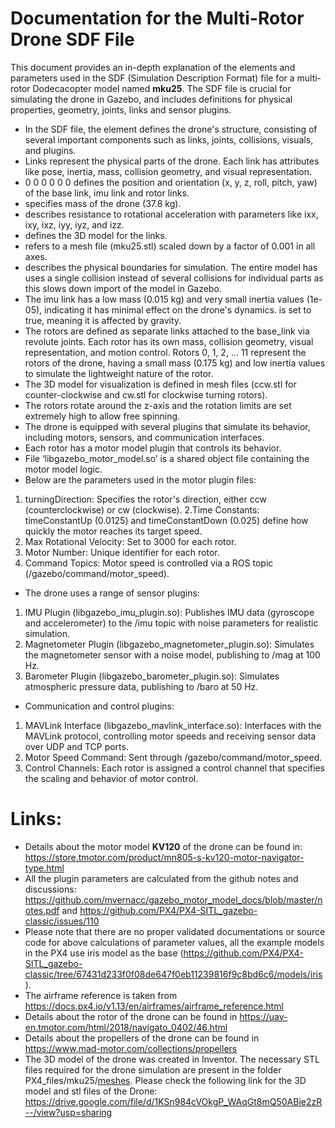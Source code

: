 # Documentation for the Multi-Rotor Drone SDF File
This document provides an in-depth explanation of the elements and parameters used in the SDF (Simulation Description Format) file for a multi-rotor Dodecacopter model named **mku25**. The SDF file is crucial for simulating the drone in Gazebo, and includes definitions for physical properties, geometry, joints, links and sensor plugins.
-  In the SDF file, the <model> element defines the drone's structure, consisting of several important components such as links, joints, collisions, visuals, and plugins.
-  Links represent the physical parts of the drone. Each link has attributes like pose, inertia, mass, collision geometry, and visual representation.
-  <pose>0 0 0 0 0 0</pose> defines the position and orientation (x, y, z, roll, pitch, yaw) of the base link, imu link and rotor links.
-  <mass> specifies mass of the drone (37.8 kg).
-  <inertia> describes resistance to rotational acceleration with parameters like ixx, ixy, ixz, iyy, iyz, and izz.
-  <visual> defines the 3D model for the links.
-  <geometry> refers to a mesh file (mku25.stl) scaled down by a factor of 0.001 in all axes.
-  <collision> describes the physical boundaries for simulation. The entire model has uses a single collision instead of several collisions for individual parts as this slows down import of the model in Gazebo.
-  The imu link has a low mass (0.015 kg) and very small inertia values (1e-05), indicating it has minimal effect on the drone's dynamics.
<gravity> is set to true, meaning it is affected by gravity.
-  The rotors are defined as separate links attached to the base_link via revolute joints. Each rotor has its own mass, collision geometry, visual representation, and motion control. 
Rotors 0, 1, 2, ... 11 represent the rotors of the drone, having a small mass (0.175 kg) and low inertia values to simulate the lightweight nature of the rotor.
-  The 3D model for visualization is defined in mesh files (ccw.stl for counter-clockwise and cw.stl for clockwise turning rotors).
-  The rotors rotate around the z-axis and the rotation limits are set extremely high to allow free spinning.
-  The drone is equipped with several plugins that simulate its behavior, including motors, sensors, and communication interfaces.
-  Each rotor has a motor model plugin that controls its behavior.
-  File ‘libgazebo_motor_model.so’ is a shared object file containing the motor model logic.
-  Below are the parameters used in the motor plugin files:
1. turningDirection: Specifies the rotor's direction, either ccw (counterclockwise) or cw (clockwise).
2.Time Constants: timeConstantUp (0.0125) and timeConstantDown (0.025) define how quickly the motor reaches its target speed.
3. Max Rotational Velocity: Set to 3000 for each rotor.
4. Motor Number: Unique identifier for each rotor.
5. Command Topics: Motor speed is controlled via a ROS topic (/gazebo/command/motor_speed).
-  The drone uses a range of sensor plugins:
1. IMU Plugin (libgazebo_imu_plugin.so): Publishes IMU data (gyroscope and accelerometer) to the /imu topic with noise parameters for realistic simulation.
2. Magnetometer Plugin (libgazebo_magnetometer_plugin.so): Simulates the magnetometer sensor with a noise model, publishing to /mag at 100 Hz.
3. Barometer Plugin (libgazebo_barometer_plugin.so): Simulates atmospheric pressure data, publishing to /baro at 50 Hz.
-  Communication and control plugins:
1. MAVLink Interface (libgazebo_mavlink_interface.so): Interfaces with the MAVLink protocol, controlling motor speeds and receiving sensor data over UDP and TCP ports.
2. Motor Speed Command: Sent through /gazebo/command/motor_speed.
3. Control Channels: Each rotor is assigned a control channel that specifies the scaling and behavior of motor control.

# Links:

-  Details about the motor model **KV120** of the drone can be found in: https://store.tmotor.com/product/mn805-s-kv120-motor-navigator-type.html
-  All the plugin parameters are calculated from the github notes and discussions: https://github.com/mvernacc/gazebo_motor_model_docs/blob/master/notes.pdf and https://github.com/PX4/PX4-SITL_gazebo-classic/issues/110
-  Please note that there are no proper validated documentations or source code for above calculations of parameter values, all the example models in the PX4 use iris model as the base (https://github.com/PX4/PX4-SITL_gazebo-classic/tree/67431d233f0f08de647f0eb11239816f9c8bd6c6/models/iris).
-  The airframe reference is taken from https://docs.px4.io/v1.13/en/airframes/airframe_reference.html
-  Details about the rotor of the drone can be found in https://uav-en.tmotor.com/html/2018/navigato_0402/46.html
-  Details about the propellers of the drone can be found in https://www.mad-motor.com/collections/propellers
- The 3D model of the drone was created in Inventor. The necessary STL files required for the drone simulation are present in the folder PX4_files/mku25/[meshes](https://github.com/HBRS-SDP/ss24-dodecacopter-dynamics-simulation/tree/main/PX4_files/mku25/meshes). Please check the following link for the 3D model and stl files of the Drone: https://drive.google.com/file/d/1KSn984cVOkgP_WAqGt8mQ50ABie2zR--/view?usp=sharing
